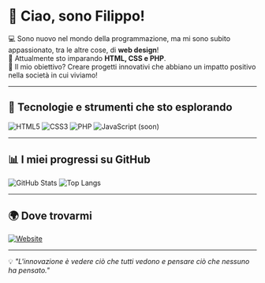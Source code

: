 # 👋 Ciao, sono Filippo!

💻 Sono nuovo nel mondo della programmazione, ma mi sono subito appassionato, tra le altre cose, di **web design**!  
🚀 Attualmente sto imparando **HTML, CSS e PHP**.  
🎯 Il mio obiettivo? Creare progetti innovativi che abbiano un impatto positivo nella società in cui viviamo!

---

## 🔧 Tecnologie e strumenti che sto esplorando
![HTML5](https://img.shields.io/badge/HTML5-E34F26?style=for-the-badge&logo=html5&logoColor=white)
![CSS3](https://img.shields.io/badge/CSS3-1572B6?style=for-the-badge&logo=css3&logoColor=white)
![PHP](https://img.shields.io/badge/PHP-777BB4?style=for-the-badge&logo=php&logoColor=white)
![JavaScript (soon)](https://img.shields.io/badge/JavaScript%20-F7DF1E?style=for-the-badge&logo=javascript&logoColor=black)

---

## 📊 I miei progressi su GitHub
![GitHub Stats](https://github-readme-stats.vercel.app/api?username=filipposiano&show_icons=true&theme=tokyonight)
![Top Langs](https://github-readme-stats.vercel.app/api/top-langs/?username=filipposiano&layout=compact&theme=tokyonight)

---

## 🌍 Dove trovarmi
[![Website](https://img.shields.io/badge/Website-FF5722?style=for-the-badge&logo=google-chrome&logoColor=white)](https:/filipposiano.github.io)

---

💡 *"L'innovazione è vedere ciò che tutti vedono e pensare ciò che nessuno ha pensato."*  

